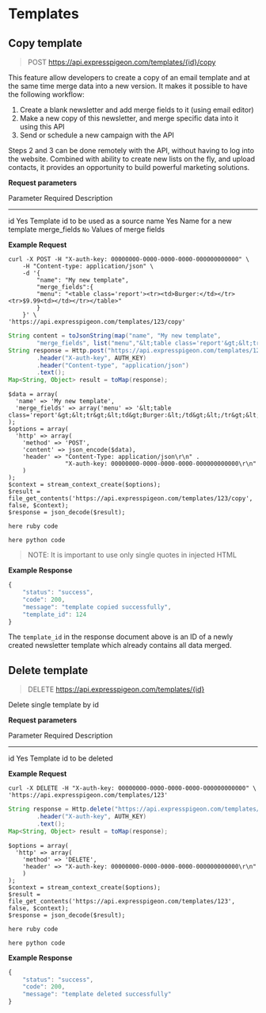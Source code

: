 # Templates

<ul data-toc data-toc-headings="h2,h3,h4"></ul>

## Copy template

> POST https://api.expresspigeon.com/templates/{id}/copy

This feature allow developers to create a copy of an email template and at the same time merge data into a new version. It makes it possible to have the following workflow:

1. Create a blank newsletter and add merge fields to it (using email editor)
2. Make a new copy of this newsletter, and merge specific data into it using this API
3. Send or schedule a new campaign with the API

Steps 2 and 3 can be done remotely with the API, without having to log into the website. Combined with ability to create new lists on the fly, and upload contacts, it provides an opportunity to build powerful marketing solutions.

**Request parameters**

Parameter          Required               Description
-------------      --------------------   --------------------------------
id                 Yes                    Template id to be used as a source
name               Yes                    Name for a new template
merge_fields       `No`                   Values of merge fields

**Example Request**

<div class="tab-content">

<div role="tabpanel" data-language="curl" class="tab-pane active">

~~~~ {.prettyprint .numberLines}
curl -X POST -H "X-auth-key: 00000000-0000-0000-0000-000000000000" \
    -H "Content-type: application/json" \
    -d '{
        "name": "My new template",
        "merge_fields":{
        "menu": "<table class='report'><tr><td>Burger:</td></tr><tr>$9.99<td></td></tr></table>"
        }
    }' \
'https://api.expresspigeon.com/templates/123/copy'       
~~~~

</div>

<div role="tabpanel" data-language="java" class="tab-pane">

~~~~ {.java .numberLines}
String content = toJsonString(map("name", "My new template",
        "merge_fields", list("menu","&lt;table class='report'&gt;&lt;tr&gt;&lt;td&gt;Burger:&lt;/td&gt;&lt;/tr&gt;&lt;tr&gt;$9.99&lt;td&gt;&lt;/td&gt;&lt;/tr&gt;&lt;/table&gt;")));
String response = Http.post("https://api.expresspigeon.com/templates/123/copy", content)
        .header("X-auth-key", AUTH_KEY)
        .header("Content-type", "application/json")
        .text();
Map<String, Object> result = toMap(response);
~~~~

</div>

<div role="tabpanel" data-language="php" class="tab-pane">

~~~~ {.php .numberLines}
$data = array(
  'name' => 'My new template',
  'merge_fields' => array('menu' => '&lt;table class='report'&gt;&lt;tr&gt;&lt;td&gt;Burger:&lt;/td&gt;&lt;/tr&gt;&lt;tr&gt;$9.99&lt;td&gt;&lt;/td&gt;&lt;/tr&gt;&lt;/table&gt;')
);
$options = array(
  'http' => array(
    'method' => 'POST',
    'content' => json_encode($data),
    'header' => "Content-Type: application/json\r\n" .
                "X-auth-key: 00000000-0000-0000-0000-000000000000\r\n"
    )
);
$context = stream_context_create($options);
$result = file_get_contents('https://api.expresspigeon.com/templates/123/copy', false, $context);
$response = json_decode($result);
~~~~

</div>

<div role="tabpanel" data-language="ruby" class="tab-pane">

~~~~ {.ruby .numberLines}
here ruby code
~~~~

</div>

<div role="tabpanel" data-language="python" class="tab-pane">

~~~~ {.python .numberLines}
here python code
~~~~

</div>

</div>

> NOTE: It is important to use only single quotes in injected HTML

**Example Response**

~~~~ {.js .numberLines}
{
    "status": "success",
    "code": 200,
    "message": "template copied successfully",
    "template_id": 124
}           
~~~~

The `template_id` in the response document above is an ID of a newly created newsletter template which already contains all data merged.


## Delete template

> DELETE https://api.expresspigeon.com/templates/{id}

Delete single template by id

**Request parameters**

Parameter          Required               Description
-------------      --------------------   --------------------------------
id                 Yes                    Template id to be deleted

**Example Request**

<div class="tab-content">

<div role="tabpanel" data-language="curl" class="tab-pane active">

~~~~ {.prettyprint .numberLines}
curl -X DELETE -H "X-auth-key: 00000000-0000-0000-0000-000000000000" \
'https://api.expresspigeon.com/templates/123'       
~~~~

</div>

<div role="tabpanel" data-language="java" class="tab-pane">

~~~~ {.java .numberLines}
String response = Http.delete("https://api.expresspigeon.com/templates/123")
        .header("X-auth-key", AUTH_KEY)
        .text();
Map<String, Object> result = toMap(response);
~~~~

</div>

<div role="tabpanel" data-language="php" class="tab-pane">

~~~~ {.php .numberLines}
$options = array(
  'http' => array(
    'method' => 'DELETE',
    'header' => "X-auth-key: 00000000-0000-0000-0000-000000000000\r\n"
    )
);
$context = stream_context_create($options);
$result = file_get_contents('https://api.expresspigeon.com/templates/123', false, $context);
$response = json_decode($result);
~~~~

</div>

<div role="tabpanel" data-language="ruby" class="tab-pane">

~~~~ {.ruby .numberLines}
here ruby code
~~~~

</div>

<div role="tabpanel" data-language="python" class="tab-pane">

~~~~ {.python .numberLines}
here python code
~~~~

</div>

</div>

**Example Response**

~~~~ {.js .numberLines}
{
    "status": "success",
    "code": 200,
    "message": "template deleted successfully"
}           
~~~~

